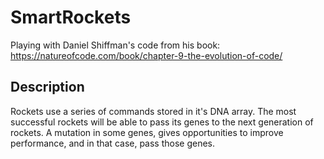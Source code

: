 # SmartRockets
Playing with Daniel Shiffman's code from his book: https://natureofcode.com/book/chapter-9-the-evolution-of-code/

## Description
Rockets use a series of commands stored in it's DNA array. The most successful rockets will be able to pass its genes to the next generation of rockets. A mutation in some genes, gives opportunities to improve performance, and in that case, pass those genes.
